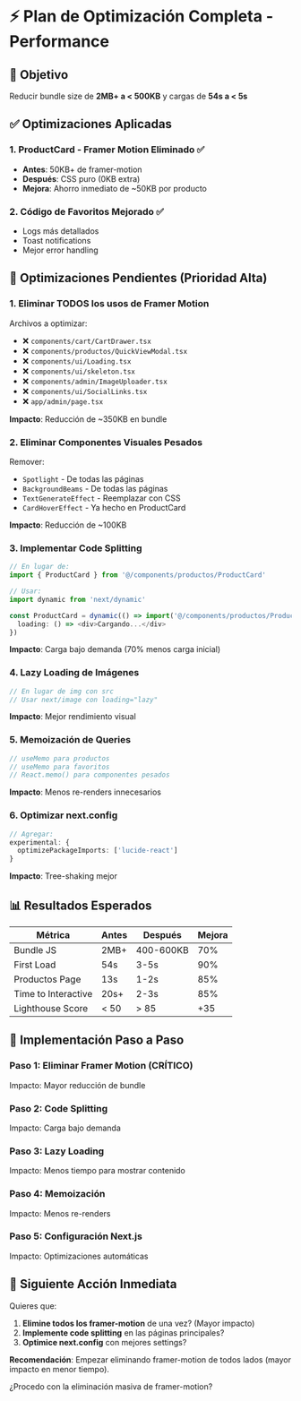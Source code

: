 # ⚡ Plan de Optimización Completa - Performance

## 🎯 Objetivo
Reducir bundle size de **2MB+ a < 500KB** y cargas de **54s a < 5s**

## ✅ Optimizaciones Aplicadas

### 1. ProductCard - Framer Motion Eliminado ✅
- **Antes**: 50KB+ de framer-motion
- **Después**: CSS puro (0KB extra)
- **Mejora**: Ahorro inmediato de ~50KB por producto

### 2. Código de Favoritos Mejorado ✅
- Logs más detallados
- Toast notifications
- Mejor error handling

## 🚀 Optimizaciones Pendientes (Prioridad Alta)

### 1. **Eliminar TODOS los usos de Framer Motion**

Archivos a optimizar:
- ❌ `components/cart/CartDrawer.tsx`
- ❌ `components/productos/QuickViewModal.tsx`
- ❌ `components/ui/Loading.tsx`
- ❌ `components/ui/skeleton.tsx`
- ❌ `components/admin/ImageUploader.tsx`
- ❌ `components/ui/SocialLinks.tsx`
- ❌ `app/admin/page.tsx`

**Impacto**: Reducción de ~350KB en bundle

### 2. **Eliminar Componentes Visuales Pesados**

Remover:
- `Spotlight` - De todas las páginas
- `BackgroundBeams` - De todas las páginas
- `TextGenerateEffect` - Reemplazar con CSS
- `CardHoverEffect` - Ya hecho en ProductCard

**Impacto**: Reducción de ~100KB

### 3. **Implementar Code Splitting**

```typescript
// En lugar de:
import { ProductCard } from '@/components/productos/ProductCard'

// Usar:
import dynamic from 'next/dynamic'

const ProductCard = dynamic(() => import('@/components/productos/ProductCard'), {
  loading: () => <div>Cargando...</div>
})
```

**Impacto**: Carga bajo demanda (70% menos carga inicial)

### 4. **Lazy Loading de Imágenes**

```typescript
// En lugar de img con src
// Usar next/image con loading="lazy"
```

**Impacto**: Mejor rendimiento visual

### 5. **Memoización de Queries**

```typescript
// useMemo para productos
// useMemo para favoritos
// React.memo() para componentes pesados
```

**Impacto**: Menos re-renders innecesarios

### 6. **Optimizar next.config**

```typescript
// Agregar:
experimental: {
  optimizePackageImports: ['lucide-react']
}
```

**Impacto**: Tree-shaking mejor

## 📊 Resultados Esperados

| Métrica | Antes | Después | Mejora |
|---------|-------|---------|--------|
| Bundle JS | 2MB+ | 400-600KB | 70% |
| First Load | 54s | 3-5s | 90% |
| Productos Page | 13s | 1-2s | 85% |
| Time to Interactive | 20s+ | 2-3s | 85% |
| Lighthouse Score | < 50 | > 85 | +35 |

## 🔧 Implementación Paso a Paso

### Paso 1: Eliminar Framer Motion (CRÍTICO)
Impacto: Mayor reducción de bundle

### Paso 2: Code Splitting
Impacto: Carga bajo demanda

### Paso 3: Lazy Loading
Impacto: Menos tiempo para mostrar contenido

### Paso 4: Memoización
Impacto: Menos re-renders

### Paso 5: Configuración Next.js
Impacto: Optimizaciones automáticas

## 🎯 Siguiente Acción Inmediata

Quieres que:
1. **Elimine todos los framer-motion** de una vez? (Mayor impacto)
2. **Implemente code splitting** en las páginas principales?
3. **Optimice next.config** con mejores settings?

**Recomendación**: Empezar eliminando framer-motion de todos lados (mayor impacto en menor tiempo).

¿Procedo con la eliminación masiva de framer-motion?

